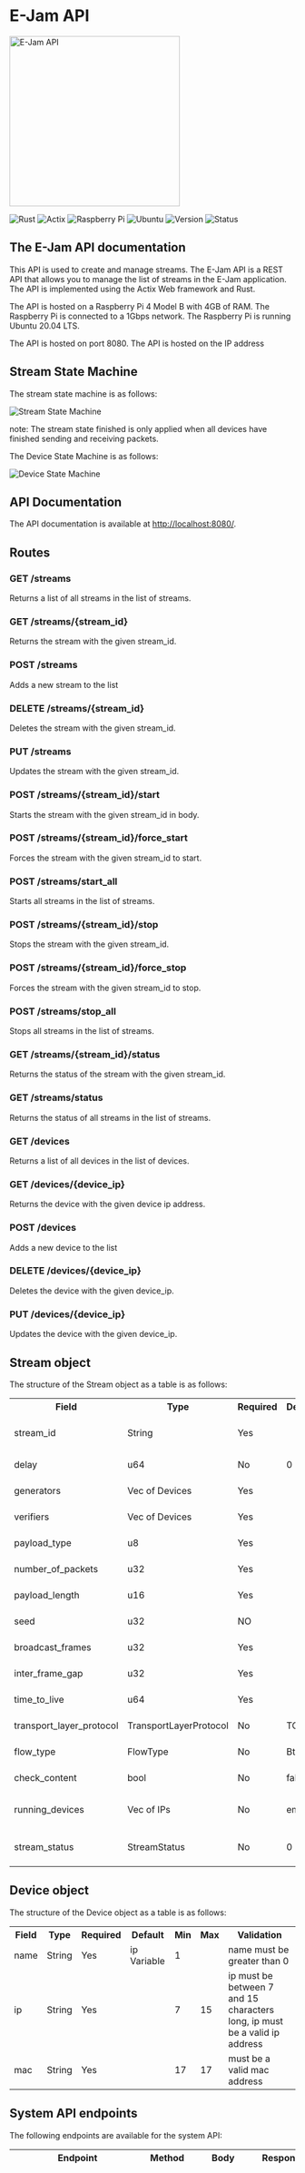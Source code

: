 # E-Jam API

<img src="E-Jam-api-logo.png" alt="E-Jam API" width="300"/>

![Rust](https://img.shields.io/badge/rust-latest-blue)
![Actix](https://img.shields.io/badge/actix-4.3.0-blue)
![Raspberry Pi](https://img.shields.io/badge/raspberry%20pi-4%20model%20b-blue)
![Ubuntu](https://img.shields.io/badge/ubuntu-20.04%20LTS-blue)
![Version](https://img.shields.io/badge/version-0.0.1-orange)
![Status](https://img.shields.io/badge/status-Development-yellow)

## The E-Jam API documentation

This API is used to create and manage streams.
The E-Jam API is a REST API that allows you to manage the list of streams in the E-Jam application.
The API is implemented using the Actix Web framework and Rust.

The API is hosted on a Raspberry Pi 4 Model B with 4GB of RAM.
The Raspberry Pi is connected to a 1Gbps network.
The Raspberry Pi is running Ubuntu 20.04 LTS.

The API is hosted on port 8080.
The API is hosted on the IP address

## Stream State Machine

The stream state machine is as follows:

![Stream State Machine](./stream_state_machine.png)

note: The stream state finished is only applied when all devices have finished sending and receiving packets.

The Device State Machine is as follows:

![Device State Machine](./device_state_machine.png)

## API Documentation

The API documentation is available at [http://localhost:8080/](http://localhost:8080/).

## Routes

### GET /streams

Returns a list of all streams in the list of streams.

### GET /streams/{stream_id}

Returns the stream with the given stream_id.

### POST /streams

Adds a new stream to the list

### DELETE /streams/{stream_id}

Deletes the stream with the given stream_id.

### PUT /streams

Updates the stream with the given stream_id.

### POST /streams/{stream_id}/start

Starts the stream with the given stream_id in body.

### POST /streams/{stream_id}/force_start

Forces the stream with the given stream_id to start.

### POST /streams/start_all

Starts all streams in the list of streams.

### POST /streams/{stream_id}/stop

Stops the stream with the given stream_id.

### POST /streams/{stream_id}/force_stop

Forces the stream with the given stream_id to stop.

### POST /streams/stop_all

Stops all streams in the list of streams.

### GET /streams/{stream_id}/status

Returns the status of the stream with the given stream_id.

### GET /streams/status

Returns the status of all streams in the list of streams.

### GET /devices

Returns a list of all devices in the list of devices.

### GET /devices/{device_ip}

Returns the device with the given device ip address.

### POST /devices

Adds a new device to the list

### DELETE /devices/{device_ip}

Deletes the device with the given device_ip.

### PUT /devices/{device_ip}

Updates the device with the given device_ip.

## Stream object

The structure of the Stream object as a table is as follows:

<table>
<tr>
    <th>Field</th>
    <th>Type</th>
    <th>Required</th>
    <th>Default</th>
    <th>Min</th>
    <th>Max</th>
    <th>Validation</th>
</tr>
<tr>
    <td>stream_id</td>
    <td>String</td>
    <td>Yes</td>
    <td></td>
    <td>3</td>
    <td>3</td>
    <td>stream_id must be 3 characters long alphanumeric</td>
</tr>
<tr>
    <td>delay</td>
    <td>u64</td>
    <td>No</td>
    <td>0</td>
    <td>0</td>
    <td>2^63-1</td>
    <td>stream start time must be greater than 0</td>
</tr>
<tr>
    <td>generators</td>
    <td>Vec of Devices</td>
    <td>Yes</td>
    <td></td>
    <td>1</td>
    <td></td>
    <td>number of generators must be greater than 0</td>
</tr>
<tr>
    <td>verifiers</td>
    <td>Vec of Devices</td>
    <td>Yes</td>
    <td></td>
    <td>1</td>
    <td></td>
    <td>number of verifiers must be greater than 0</td>
</tr>
<tr>
    <td>payload_type</td>
    <td>u8</td>
    <td>Yes</td>
    <td></td>
    <td>0</td>
    <td>2</td>
    <td>payload_type must be 0, 1 or 2</td>
</tr>
<tr>
    <td>number_of_packets</td>
    <td>u32</td>
    <td>Yes</td>
    <td></td>
    <td>0</td>
    <td></td>
    <td>number_of_packets must be greater than 0</td>
</tr>
<tr>
    <td>payload_length</td>
    <td>u16</td>
    <td>Yes</td>
    <td></td>
    <td>0</td>
    <td>1500</td>
    <td>payload_length must be between 0 and 1500</td>
</tr>
<tr>
    <td>seed</td>
    <td>u32</td>
    <td>NO</td>
    <td></td>
    <td>0</td>
    <td></td>
    <td>seed must be greater than 0</td>
</tr>
<tr>
    <td>broadcast_frames</td>
    <td>u32</td>
    <td>Yes</td>
    <td></td>
    <td>0</td>
    <td></td>
    <td>broadcast_frames must be greater than 0</td>
</tr>
<tr>
    <td>inter_frame_gap</td>
    <td>u32</td>
    <td>Yes</td>
    <td></td>
    <td>0</td>
    <td></td>
    <td>inter_frame_gap must be greater than 0</td>
</tr>
<tr>
    <td>time_to_live</td>
    <td>u64</td>
    <td>Yes</td>
    <td></td>
    <td>0</td>
    <td>2^63-1</td>
    <td>time_to_live must be greater than 0</td>
</tr>
<tr>
    <td>transport_layer_protocol</td>
    <td>TransportLayerProtocol</td>
    <td>No</td>
    <td>TCP</td>
    <td></td>
    <td></td>
    <td>transport_layer_protocol must be TCP or UDP</td>
</tr>
<tr>
    <td>flow_type</td>
    <td>FlowType</td>
    <td>No</td>
    <td>BtB</td>
    <td></td>
    <td></td>
    <td>flow_type must be BtB or Bursts</td>
</tr>
<tr>
    <td>check_content</td>
    <td>bool</td>
    <td>No</td>
    <td>false</td>
    <td>0</td>
    <td>1</td>
    <td>check_content must be true or false</td>
</tr>
<tr>
    <td>running_devices</td>
    <td>Vec of IPs</td>
    <td>No</td>
    <td>empty</td>
    <td>0</td>
    <td></td>
    <td>must containe devices running courent stream only when running it</td>
</tr>
<tr>
    <td>stream_status</td>
    <td>StreamStatus</td>
    <td>No</td>
    <td>0</td>
    <td>0</td>
    <td></td>
    <td>must containe the status of the Stream at the current point in time</td>
</tr>
</table>

## Device object

The structure of the Device object as a table is as follows:

<table>
<tr>
    <th>Field</th>
    <th>Type</th>
    <th>Required</th>
    <th>Default</th>
    <th>Min</th>
    <th>Max</th>
    <th>Validation</th>
</tr>
<tr>
    <td>name</td>
    <td>String</td>
    <td>Yes</td>
    <td>ip Variable</td>
    <td>1</td>
    <td></td>
    <td>name must be greater than 0</td>
</tr>
<tr>
    <td>ip</td>
    <td>String</td>
    <td>Yes</td>
    <td></td>
    <td>7</td>
    <td>15</td>
    <td>ip must be between 7 and 15 characters long, ip must be a valid ip address</td>
</tr>
<tr>
    <td>mac</td>
    <td>String</td>
    <td>Yes</td>
    <td></td>
    <td>17</td>
    <td>17</td>
    <td>must be a valid mac address</td>
</tr>
</table>

## System API endpoints

The following endpoints are available for the system API:

<table>
<tr>
    <th>Endpoint</th>
    <th>Method</th>
    <th>Body</th>
    <th>Response</th>
    <th>Description</th>
</tr>
<tr>
    <td>/streams/{stream_id}/finished</td>
    <td>POST</td>
    <td></td>
    <td></td>
    <td>Notify the Admin-Client that the Stream has finished only when the stream is finished in the systemAPI side (must be sent from the systemapi to the admin client)</td>
</tr>
<tr>
    <td>/streams/{stream_id}/started</td>
    <td>POST</td>
    <td></td>
    <td></td>
    <td>Notify the Admin-Client that the Stream has started in one of the systemAPI's (must be sent from the systemapi to the admin client)</td>
</tr>
<tr>
    <td>/connect</td>
    <td>GET</td>
    <td>mac address of the device</td>
    <td>Success</td>
    <td>will be called to Connect to the system API</td>
</tr>
<tr>
    <td>/start</td>
    <td>POST</td>
    <td>StreamDetails</td>
    <td>Success</td>
    <td>generate or verify the Provided Stream</td>
</tr>
<tr>
    <td>/stop</td>
    <td>POST</td>
    <td>stream_id</td>
    <td>Success</td>
    <td>Stop a currently running Stream</td>
</tr>
</table>

